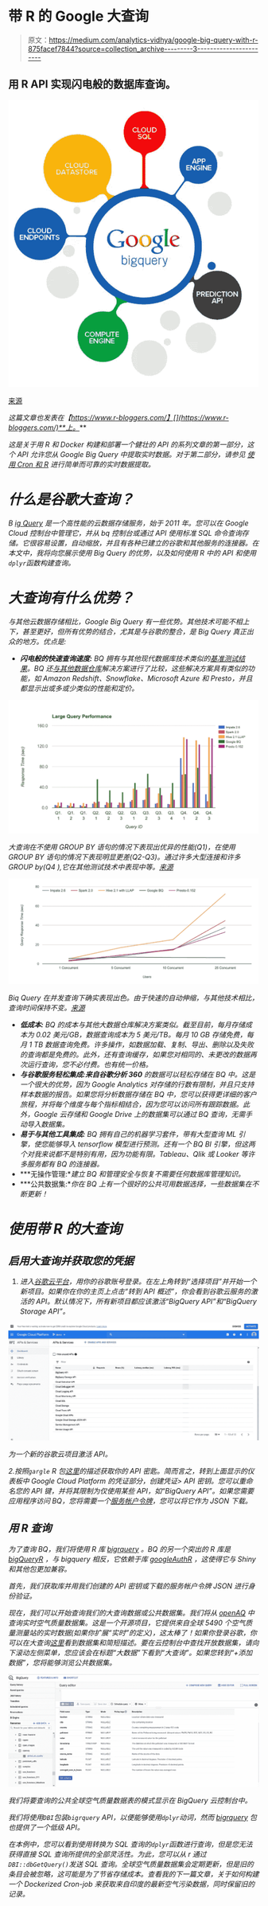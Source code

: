 # 带 R 的 Google 大查询

> 原文：<https://medium.com/analytics-vidhya/google-big-query-with-r-875facef7844?source=collection_archive---------3----------------------->

## 用 R API 实现闪电般的数据库查询。

![](img/e03de448d356379fe0ae386af4228e2d.png)

[来源](https://blog.dotcom-monitor.com/web-page-load-speed/web-performance-analytics-https-archive-bigquery/)

*这篇文章也发表在【https://www.r-bloggers.com/】[](https://www.r-bloggers.com/)**上。***

**这是关于用 R 和 Docker 构建和部署一个健壮的 API 的系列文章的第一部分，这个 API 允许您从 Google Big Query 中提取实时数据。对于第二部分，请参见* [*使用 Cron 和 R*](/analytics-vidhya/live-data-extraction-with-cron-and-r-f29324bf153e) *进行简单而可靠的实时数据提取。**

# *什么是谷歌大查询？*

*B [ig Query](https://cloud.google.com/bigquery/what-is-bigquery) 是一个高性能的云数据存储服务，始于 2011 年。您可以在 Google Cloud 控制台中管理它，并从 bq 控制台或通过 API 使用标准 SQL 命令查询存储。它很容易设置，自动缩放，并且有各种已建立的谷歌和其他服务的连接器。在本文中，我将向您展示使用 Big Query 的优势，以及如何使用 R 中的 API 和使用`dplyr`函数构建查询。*

# *大查询有什么优势？*

*与其他云数据存储相比，Google Big Query 有一些优势。其他技术可能不相上下，甚至更好，但所有优势的结合，尤其是与谷歌的整合，是 Big Query 真正出众的地方。优点是:*

*   ***闪电般的快速查询速度:** BQ 拥有与其他现代数据库技术类似的[基准测试结果](https://www.atscale.com/blog/tech-talk-bi-performance-benchmarks-with-bigquery-from-google/)。BQ 还[与其他数据仓库](https://fivetran.com/blog/warehouse-benchmark)解决方案进行了比较，这些解决方案具有类似的功能，如 Amazon Redshift、Snowflake、Microsoft Azure 和 Presto，并且都显示出或多或少类似的性能和定价。*

*![](img/e4b7626d8798560af45226c0bff7ff30.png)*

*大查询在不使用 GROUP BY 语句的情况下表现出优异的性能(Q1)，在使用 GROUP BY 语句的情况下表现明显更差(Q2-Q3)。通过许多大型连接和许多 GROUP by(Q4 ),它在其他测试技术中表现中等。[来源](https://www.atscale.com/blog/tech-talk-bi-performance-benchmarks-with-bigquery-from-google/)*

*![](img/71d7e1e0d56fb397b10e9a261cf5eaf4.png)*

*Biq Query 在并发查询下确实表现出色。由于快速的自动伸缩，与其他技术相比，查询时间保持不变。[来源](https://www.atscale.com/blog/tech-talk-bi-performance-benchmarks-with-bigquery-from-google/)*

*   ***低成本:** BQ 的成本与其他大数据仓库解决方案类似。截至目前，每月存储成本为 0.02 美元/GB，数据查询成本为 5 美元/TB。每月 10 GB 存储免费，每月 1 TB 数据查询免费。许多操作，如数据加载、复制、导出、删除以及失败的查询都是免费的。此外，还有查询缓存，如果您对相同的、未更改的数据再次运行查询，您不必付费。也有统一价格。*
*   ***与谷歌服务轻松集成:**来自**谷歌分析 360** 的数据可以轻松存储在 BQ 中。这是一个很大的优势，因为 Google Analytics 对存储的行数有限制，并且只支持样本数据的报告。如果您将分析数据存储在 BQ 中，您可以获得更详细的客户旅程，并将每个维度与每个指标相结合，因为您可以访问所有跟踪数据。此外，Google 云存储和 Google Drive 上的数据集可以通过 BQ 查询，无需手动导入数据集。*
*   ***易于与其他工具集成:** BQ 拥有自己的机器学习套件，带有大型查询 ML 引擎，使您能够导入 tensorflow 模型进行预测。还有一个 BQ BI 引擎，但这两个对我来说都不是特别有用，因为功能有限。Tableau、Qlik 或 Looker 等许多服务都有 BQ 的连接器。*
*   ***无操作管理:**建立 BQ 和管理安全与恢复不需要任何数据库管理知识。*
*   ***公共数据集:**你在 BQ 上有一个很好的公共可用数据选择，一些数据集在不断更新！*

# *使用带 R 的大查询*

## *启用大查询并获取您的凭据*

1.  *进入[谷歌云平台](https://console.cloud.google.com/)，用你的谷歌账号登录。在左上角转到“选择项目”并开始一个新项目。如果你在你的主页上点击“转到 API 概述”，你会看到谷歌云服务的激活的 API。默认情况下，所有新项目都应该激活“BigQuery API”和“BigQuery Storage API”。*

*![](img/3ac113ec47fd8bf6cb97cf35c3e673bb.png)*

*为一个新的谷歌云项目激活 API。*

*2.按照`gargle` R 包[这里](https://gargle.r-lib.org/articles/get-api-credentials.html)的描述获取你的 API 密匙。简而言之，转到上面显示的仪表板中 Google Cloud Platform 的凭证部分，创建凭证> API 密钥。您可以重命名您的 API 键，并将其限制为仅使用某些 API，如“BigQuery API”。如果您需要应用程序访问 BQ，您将需要一个[服务帐户令牌](https://gargle.r-lib.org/articles/get-api-credentials.html)，您可以将它作为 JSON 下载。*

## *用 R 查询*

*为了查询 BQ，我们将使用 R 库 [bigrquery](https://github.com/r-dbi/bigrquery) 。BQ 的另一个突出的 R 库是 [bigQueryR](https://code.markedmondson.me/bigQueryR/) ，与 bigquery 相反，它依赖于库 [googleAuthR](https://github.com/MarkEdmondson1234/googleAuthR) ，这使得它与 Shiny 和其他包更加兼容。*

*首先，我们获取库并用我们创建的 API 密钥或下载的服务帐户令牌 JSON 进行身份验证。*

*现在，我们可以开始查询我们的大查询数据或公共数据集。我们将从 [openAQ](https://openaq.org/#/?_k=h8s64f) 中查询实时空气质量数据集。这是一个开源项目，它提供来自全球 5490 个空气质量测量站的实时数据(如果你扩展“实时”的定义)，这太棒了！如果你登录谷歌，你可以在大查询[这里](https://console.cloud.google.com/bigquery?p=bigquery-public-data&d=openaq&page=dataset&project=)看到数据集和简短描述。要在云控制台中查找开放数据集，请向下滚动左侧菜单，您应该会在标题“大数据”下看到“大查询”。如果您转到“+添加数据”，您将能够浏览公共数据集。*

*![](img/5e36cb493765698c14abb09c2a071793.png)*

*我们将要查询的公共全球空气质量数据表的模式显示在 BigQuery 云控制台中。*

*我们将使用`DBI`包装`bigrquery` API，以便能够使用`dplyr`动词，然而 [bigrquery](https://bigrquery.r-dbi.org/) 包也提供了一个低级 API。*

*在本例中，您可以看到使用转换为 SQL 查询的`dplyr`函数进行查询，但是您无法获得直接 SQL 查询所提供的全部灵活性。为此，您可以从 r 通过`DBI::dbGetQuery()`发送 SQL 查询。全球空气质量数据集会定期更新，但是旧的条目会被忽略，这可能是为了节省存储成本。查看我的下一篇文章，关于如何构建一个 Dockerized Cron-job 来获取来自印度的最新空气污染数据，同时保留旧的记录。*
